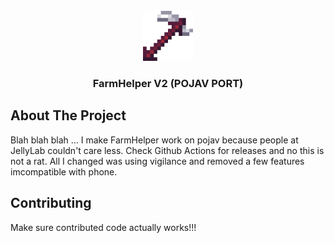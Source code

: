 <br />
<div align="center">
  <a href="https://github.com/JellyLabScripts/FarmHelper">
    <img src="images/logo.png" alt="Logo" width="80" height="80">
  </a>

  <h3 align="center">FarmHelper V2 (POJAV PORT)</h3>  
</div>

## About The Project

Blah blah blah ... I make FarmHelper work on pojav because people at JellyLab couldn't care less. Check Github Actions for releases and no this is not a rat. All I changed was using vigilance and removed a few features imcompatible with phone.

## Contributing

Make sure contributed code actually works!!!